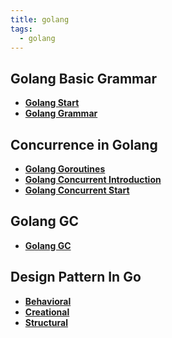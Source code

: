 ```yaml
---
title: golang
tags: 
  - golang
---
```


## Golang Basic Grammar

- **[Golang Start](https://sherlockblaze.com/resources/blog/2019/05/07/tec/golang/golang-start)**
- **[Golang Grammar](https://sherlockblaze.com/resources/blog/2019/05/08/tec/golang/golang-grammar)**

## Concurrence in Golang

- **[Golang Goroutines](https://sherlockblaze.com/resources/blog/2019/12/04/tec/golang/golang-goroutines)**
- **[Golang Concurrent Introduction](https://sherlockblaze.com/resources/blog/2019/12/19/tec/golang/golang-concurrent-intro)**
- **[Golang Concurrent Start](https://sherlockblaze.com/resources/blog/2019/05/14/tec/golang/golang-concurrent-start)**

## Golang GC

- **[Golang GC](https://sherlockblaze.com/resources/blog/2019/12/13/tec/golang/golang-gc)**

## Design Pattern In Go

- **[Behavioral](https://sherlockblaze.com/resources/blog/2019/12/06/tec/golang/design-pattern-in-go-behavioral)**
- **[Creational](https://sherlockblaze.com/resources/blog/2019/12/06/tec/golang/design-pattern-in-go-creational)**
- **[Structural](https://sherlockblaze.com/resources/blog/2019/12/06/tec/golang/design-pattern-in-go-structural)**
